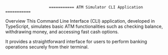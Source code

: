                        =========== ATM Simulator CLI Application ===========
Overview
This Command Line Interface (CLI) application, developed in TypeScript, simulates basic 
ATM functionalities such as checking balance, withdrawing money, and accessing fast cash options. 

It provides a straightforward interface for users to perform banking operations securely from their terminal.
